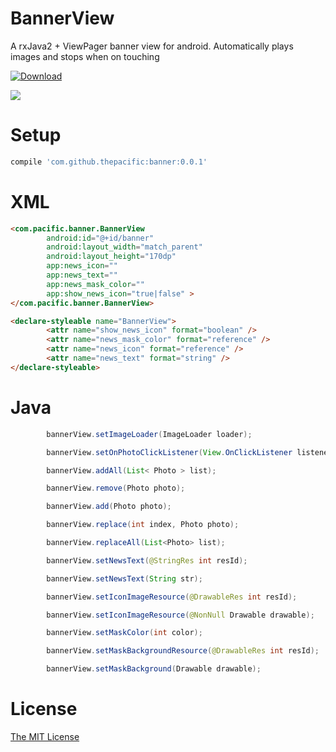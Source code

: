 # BannerView
A rxJava2 + ViewPager banner view for android. Automatically plays images and stops when on touching

[ ![Download](https://api.bintray.com/packages/thepacific/maven/banner/images/download.svg) ](https://bintray.com/thepacific/maven/banner/_latestVersion)

![](https://github.com/thepacific/banner-view/blob/master/banner-view/live.gif)

# Setup
```groovy
compile 'com.github.thepacific:banner:0.0.1'
```

# XML
```html
<com.pacific.banner.BannerView
        android:id="@+id/banner"
        android:layout_width="match_parent"
        android:layout_height="170dp"
        app:news_icon=""
        app:news_text=""
        app:news_mask_color=""
        app:show_news_icon="true|false" >
</com.pacific.banner.BannerView>

<declare-styleable name="BannerView">
        <attr name="show_news_icon" format="boolean" />
        <attr name="news_mask_color" format="reference" />
        <attr name="news_icon" format="reference" />
        <attr name="news_text" format="string" />
</declare-styleable>
```

# Java
```java
        bannerView.setImageLoader(ImageLoader loader);

        bannerView.setOnPhotoClickListener(View.OnClickListener listener);

        bannerView.addAll(List< Photo > list);

        bannerView.remove(Photo photo);

        bannerView.add(Photo photo);

        bannerView.replace(int index, Photo photo);

        bannerView.replaceAll(List<Photo> list);

        bannerView.setNewsText(@StringRes int resId);

        bannerView.setNewsText(String str);

        bannerView.setIconImageResource(@DrawableRes int resId);

        bannerView.setIconImageResource(@NonNull Drawable drawable);

        bannerView.setMaskColor(int color);

        bannerView.setMaskBackgroundResource(@DrawableRes int resId);

        bannerView.setMaskBackground(Drawable drawable);

```

# License  
[The MIT License ](https://opensource.org/licenses/MIT)

